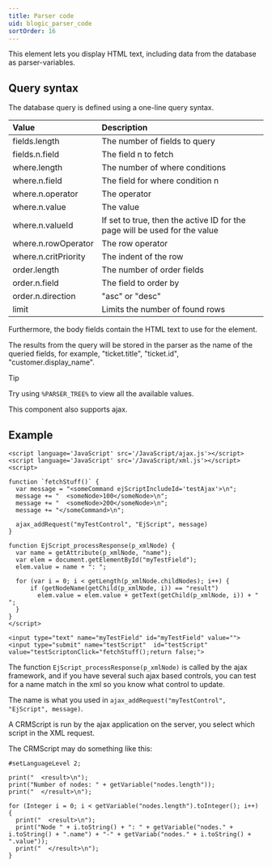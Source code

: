 ```yaml
---
title: Parser code
uid: blogic_parser_code
sortOrder: 16
---
```


This element lets you display HTML text, including data from the database as parser-variables.

## Query syntax

The database query is defined using a one-line query syntax.

| Value                | Description                     |
|:---------------------|:--------------------------------|
| fields.length        | The number of fields to query   |
| fields.n.field       | The field n to fetch            |
| where.length         | The number of where conditions  |
| where.n.field        | The field for where condition n |
| where.n.operator     | The operator                    |
| where.n.value        | The value                       |
| where.n.valueId      | If set to true, then the active ID for the page will be used for the value |
| where.n.rowOperator  | The row operator                |
| where.n.critPriority | The indent of the row           |
| order.length         | The number of order fields      |
| order.n.field        | The field to order by           |
| order.n.direction    | "asc" or "desc"                 |
| limit                | Limits the number of found rows |

Furthermore, the body fields contain the HTML text to use for the element.

The results from the query will be stored in the parser as the name of the queried fields, for example, "ticket.title", "ticket.id", "customer.display_name".

> [!TIP]
> Try using `%PARSER_TREE%` to view all the available values.

This component also supports ajax.

## Example

```ajax
<script language='JavaScript' src='/JavaScript/ajax.js'></script>
<script language='JavaScript' src='/JavaScript/xml.js'></script>
<script>

function `fetchStuff()` {
  var message = "<someCommand ejScriptIncludeId='testAjax'>\n";
  message += "  <someNode>100</someNode>\n";
  message += "  <someNode>200</someNode>\n";
  message += "</someCommand>\n";

  ajax_addRequest("myTestControl", "EjScript", message)
}

function EjScript_processResponse(p_xmlNode) {
  var name = getAttribute(p_xmlNode, "name");
  var elem = document.getElementById("myTestField");
  elem.value = name + ": ";

  for (var i = 0; i < getLength(p_xmlNode.childNodes); i++) {
      if (getNodeName(getChild(p_xmlNode, i)) == "result")
        elem.value = elem.value + getText(getChild(p_xmlNode, i)) + " ";
  }
}
</script>

<input type="text" name="myTestField" id="myTestField" value="">
<input type="submit" name="testScript"  id="testScript" value="testScriptonClick="fetchStuff();return false;">
```

The function `EjScript_processResponse(p_xmlNode)` is called by the ajax framework, and if you have several such ajax based controls, you can test for a name match in the xml so you know what control to update.

The name is what you used in `ajax_addRequest("myTestControl", "EjScript", message)`.

A CRMScript is run by the ajax application on the server, you select which script in the XML request.

The CRMScript may do something like this:

```crmscript
#setLanguageLevel 2;

print("  <result>\n");
print("Number of nodes: " + getVariable("nodes.length"));
print("  </result>\n");

for (Integer i = 0; i < getVariable("nodes.length").toInteger(); i++) {
  print("  <result>\n");
  print("Node " + i.toString() + ": " + getVariable("nodes." + i.toString() + ".name") + "-" + getVariab("nodes." + i.toString() + ".value"));
  print("  </result>\n");
}
```
